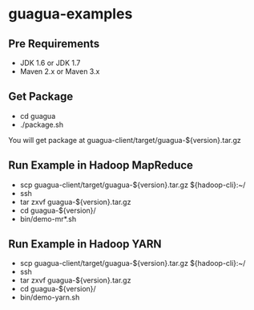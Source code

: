 guagua-examples
======

## Pre Requirements

*  JDK 1.6 or JDK 1.7
*  Maven 2.x or Maven 3.x

## Get Package

*  cd guagua
*  ./package.sh

You will get package at guagua-client/target/guagua-${version}.tar.gz

## Run Example in Hadoop MapReduce

*  scp guagua-client/target/guagua-${version}.tar.gz ${hadoop-cli}:~/
*  ssh <hadoop-cli>
*  tar zxvf guagua-${version}.tar.gz
*  cd guagua-${version}/
*  bin/demo-mr*.sh

## Run Example in Hadoop YARN

*  scp guagua-client/target/guagua-${version}.tar.gz ${hadoop-cli}:~/
*  ssh <hadoop-cli>
*  tar zxvf guagua-${version}.tar.gz
*  cd guagua-${version}/
*  bin/demo-yarn.sh